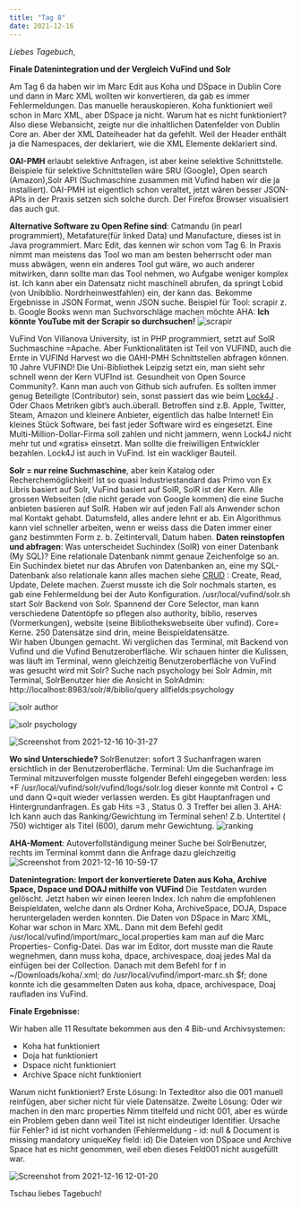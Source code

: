 ```yaml
---
title: "Tag 8"
date: 2021-12-16
---
```

_Liebes Tagebuch_,

**Finale Datenintegration und der Vergleich VuFind und Solr**

Am Tag 6 da haben wir im Marc Edit aus Koha und DSpace in Dublin Core und dann in Marc XML wollten wir konvertieren, da gab es immer Fehlermeldungen. Das manuelle herauskopieren. Koha funktioniert weil schon in Marc XML, aber DSpace ja nicht. Warum hat es nicht funktioniert? Also diese Webansicht, zeigte nur die inhaltlichen Datenfelder von Dublin Core an. Aber der XML Dateiheader hat da gefehlt. Weil der Header enthält ja die Namespaces, der deklariert, wie die XML Elemente deklariert sind.

**OAI-PMH** erlaubt selektive Anfragen, ist aber keine selektive Schnittstelle. Beispiele für selektive Schnittstellen wäre SRU (Google), Open search (Amazon),Solr API (Suchmaschine zusammen mit Vufind haben wir die ja installiert). OAI-PMH ist eigentlich schon veraltet, jetzt wären besser JSON-APIs in der Praxis setzen sich solche durch. Der Firefox Browser visualisiert das auch gut.

**Alternative Software zu Open Refine sind**: Catmandu (in pearl programmiert), Metafature(für linked Data) und Manufacture, dieses ist in Java programmiert. Marc Edit, das kennen wir schon vom Tag 6. In Praxis nimmt man meistens das Tool wo man am besten beherrscht oder man muss abwägen, wenn ein anderes Tool gut wäre, wo auch anderer mitwirken, dann sollte man das Tool nehmen, wo Aufgabe weniger komplex ist.
Ich kann aber ein Datensatz nicht maschinell abrufen, da springt Lobid (von Unibiblio. Nordrheinwestfahlen) ein, der kann das. Bekomme Ergebnisse in JSON Format, wenn JSON suche.
Beispiel für Tool: scrapir z. b. Google Books wenn man Suchvorschläge machen möchte
AHA: **Ich könnte YouTube mit der Scrapir so durchsuchen!** 
![scrapir](https://user-images.githubusercontent.com/90834735/151663299-ebf5c410-608c-47f0-b18d-d1f68da425b1.png)

VuFind Von Villanova University, ist in PHP programmiert, setzt auf SolR Suchmaschine =Apache. Aber Funktionalitäten ist Teil von VUFIND, auch die Ernte in VUFINd Harvest wo die OAHI-PMH Schnittstellen abfragen können. 10 Jahre VUFIND! Die Uni-Bibliothek Leipzig setzt ein, man sieht sehr schnell wenn der Kern VUFInd ist.
Gesundheit von Open Source Community?. Kann man auch von Github sich aufrufen. Es sollten immer genug Beteiligte (Contributor) sein, sonst passiert das wie beim [Lock4J](https://www.watson.ch/digital/schweiz/415560584-log4j-gravierende-sicherheitsluecke-gefaehrdet-das-halbe-internet) . Oder Chaos Metriken gibt’s auch.überall. Betroffen sind z.B. Apple, Twitter, Steam, Amazon und kleinere Anbieter, eigentlich das halbe Internet! Ein kleines Stück Software, bei fast jeder Software wird es eingesetzt. Eine Multi-Million-Dollar-Firma soll zahlen und nicht jammern, wenn Lock4J nicht mehr tut und «gratis» einsetzt. Man sollte die freiwilligen Entwickler bezahlen. Lock4J ist auch in VuFind. Ist ein wackliger Bauteil. 

**Solr = nur reine Suchmaschine**, aber kein Katalog oder Recherchemöglichkeit! Ist so quasi Industriestandard das Primo von Ex Libris basiert auf Solr, VuFind basiert auf SolR, SolR ist der Kern. Alle grossen Webseiten (die nicht gerade von Google kommen) die eine Suche anbieten basieren auf SolR. Haben wir auf jeden Fall als Anwender schon mal Kontakt gehabt. Datumsfeld, alles andere lehnt er ab. Ein Algorithmus kann viel schneller arbeiten, wenn er weiss dass die Daten immer einer ganz bestimmten Form z. b. Zeitintervall, Datum haben.
**Daten reinstopfen und abfragen**: Was unterscheidet Suchindex (SolR) von einer Datenbank (My SQL)? Eine relationale Datenbank nimmt genaue Zeichenfolge so an. Ein Suchindex bietet nur das Abrufen von Datenbanken an, eine my SQL-Datenbank also relationale kann alles machen siehe [CRUD](https://de.wikipedia.org/wiki/CRUD) : Create, Read, Update, Delete machen.
Zuerst musste ich die Solr nochmals starten, es gab eine Fehlermeldung bei der Auto Konfiguration.
/usr/local/vufind/solr.sh start
Solr Backend von Solr. Spannend der Core Selector, man kann verschiedene Datentöpfe so pflegen also authority, biblio, reserves (Vormerkungen), website (seine Bibliothekswebseite über vufind). Core= Kerne. 250 Datensätze sind drin, meine Beispieldatensätze.  
Wir haben Übungen gemacht. Wi verglichen das Terminal, mit Backend von Vufind und die Vufind Benutzeroberfläche. Wir schauen hinter die Kulissen, was läuft im Terminal, wenn gleichzeitig Benutzeroberfläche von VuFind was gesucht wird mit Solr?
Suche nach psychology bei Solr Admin, mit Terminal, SolrBenutzer
hier die Ansicht in SolrAdmin: http://localhost:8983/solr/#/biblio/query allfields:psychology

![solr author](https://user-images.githubusercontent.com/90834735/151663315-4cdfac64-6ee6-42a7-90f6-83152cf53752.png)


 ![solr  psychology](https://user-images.githubusercontent.com/90834735/151663252-cd95b042-4514-4c1a-940b-c1857a87c658.png)

 
![Screenshot from 2021-12-16 10-31-27](https://user-images.githubusercontent.com/90834735/151663868-39e8d65f-172c-4a81-abc2-e91e04ca4e4f.png)

**Wo sind Unterschiede?**
SolrBenutzer: sofort 3 Suchanfragen waren ersichtlich in der Benutzeroberfläche.
 Terminal: Um die Suchanfrage im Terminal mitzuverfolgen musste folgender Befehl eingegeben werden: less +F /usr/local/vufind/solr/vufind/logs/solr.log dieser konnte mit Control + C und dann Q=quit wieder verlassen werden. Es gibt Hauptanfragen und Hintergrundanfragen. Es gab Hits =3 , Status 0. 3 Treffer bei allen 3.
AHA: Ich kann auch das Ranking/Gewichtung im Terminal sehen!  Z.b. Untertitel ( 750) wichtiger als Titel (600), darum mehr Gewichtung. 
![ranking](https://user-images.githubusercontent.com/90834735/151664123-29bed764-8ea4-4a1e-80fe-eaec6af8b651.png)

**AHA-Moment**: Autoverfollständigung meiner Suche bei SolrBenutzer, rechts im Terminal kommt dann die Anfrage dazu gleichzeitig
![Screenshot from 2021-12-16 10-59-17](https://user-images.githubusercontent.com/90834735/146363848-c4267219-ab09-4cba-8f7d-48c84fac8fd3.png)

**Datenintegration: Import der konvertierete Daten aus Koha, Archive Space, Dspace und DOAJ mithilfe von VUFind**
Die Testdaten wurden gelöscht. Jetzt haben wir einen leeren Index. Ich nahm die empfohlenen Beispieldaten, welche dann als Ordner Koha, ArchiveSpace, DOJA, Dspace heruntergeladen werden konnten. Die Daten von DSpace in Marc XML, Kohar war schon in Marc XML. Dann mit dem Befehl gedit /usr/local/vufind/import/marc_local.properties kam man auf die Marc Properties- Config-Datei. Das war im Editor, dort musste man die Raute wegnehmen, dann muss koha, dpace, archivespace, doaj jedes Mal da einfügen bei der Collection. Danach mit dem Befehl for f in ~/Downloads/koha/.xml; do /usr/local/vufind/import-marc.sh $f; done konnte ich die gesammelten Daten aus koha, dpace, archivespace, Doaj raufladen ins VuFind.

**Finale Ergebnisse:**
 
Wir haben alle 11 Resultate bekommen aus den 4 Bib-und Archivsystemen:
- Koha hat funktioniert
- Doja hat funktioniert
- Dspace nicht funktioniert
- Archive Space nicht funktioniert

Warum nicht funktioniert?
Erste Lösung: In Texteditor also die 001 manuell reinfügen, aber sicher nicht für viele Datensätze.
Zweite Lösung: Oder wir machen in den marc properties Nimm titelfeld und nicht 001, aber es würde ein Problem geben dann weil Titel ist nicht eindeutiger Identifier. 
Ursache für Fehler? id ist nicht vorhanden (Fehlermeldung - id: null & Document is missing mandatory uniqueKey field: id) Die Dateien von DSpace und Archive Space hat es nicht genommen, weil eben dieses Feld001 nicht ausgefüllt war.




![Screenshot from 2021-12-16 12-01-20](https://user-images.githubusercontent.com/90834735/146375636-fba8f775-5bca-4189-893d-3ad3deae7916.png)



Tschau liebes Tagebuch!
